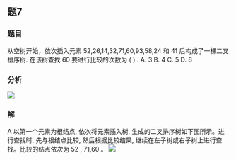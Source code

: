 ## 题7
### 题目
从空树开始，依次插入元素 52,26,14,32,71,60,93,58,24 和 41 后构成了一棵二叉排序树. 
在该树查找 60 要进行比较的次数为 ( ) .
A. 3 
B. 4 
C. 5 
D. 6
### 分析
![](https://img.hwenyi.tech/202409111904660.webp)
### 解
A
以第一个元素为根结点, 依次将元素插入树, 生成的二叉排序树如下图所示。进行查找时, 先与根结点比较, 然后根据比较结果, 继续在左子树或右子树上进行查找。比较的结点依次为 52 , 71,60 。
![](https://img.hwenyi.tech/202409111903307.webp)

